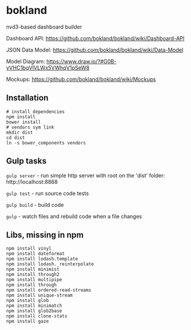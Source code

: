 bokland
=======

nvd3-based dashboard builder

Dashboard API: https://github.com/bokland/bokland/wiki/Dashboard-API

JSON Data Model: https://github.com/bokland/bokland/wiki/Data-Model

Model Diagram: https://www.draw.io/?#G0B-yVHC1bqVlVLWx5VWhqV1pSeW8

Mockups: https://github.com/bokland/bokland/wiki/Mockups


Installation
------------

    # install dependencies
    npm install
    bower install
    # vendors sym link
    mkdir dist
    cd dist
    ln -s bower_components vendors


Gulp tasks
----------

`gulp server` - run simple http server with root on the 'dist' folder: http://localhost:8888

`gulp test` - run source code tests

`gulp build` - build code

`gulp` - watch files and rebuild code when a file changes

Libs, missing in npm
---------

    npm install vinyl
    npm install dateformat
    npm install lodash.template
    npm install lodash._reinterpolate
    npm install minimist
    npm install through2
    npm install multipipe
    npm install through
    npm install ordered-read-streams
    npm install unique-stream
    npm install glob
    npm install minimatch
    npm install glob2base
    npm install clone-stats
    npm install gaze
    

